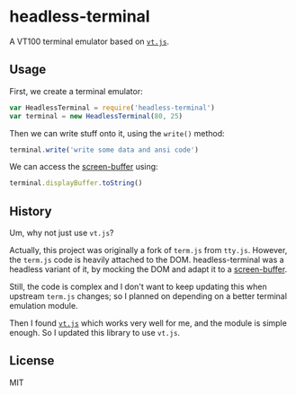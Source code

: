 headless-terminal
=================

A VT100 terminal emulator based on [`vt.js`](https://github.com/spolu/vt.js).

Usage
-----

First, we create a terminal emulator:

```javascript
var HeadlessTerminal = require('headless-terminal')
var terminal = new HeadlessTerminal(80, 25)
```

Then we can write stuff onto it, using the `write()` method:

```javascript
terminal.write('write some data and ansi code')
```

We can access the [screen-buffer](https://github.com/dtinth/screen-buffer) using:

```javascript
terminal.displayBuffer.toString()
```


History
-------

Um, why not just use `vt.js`?

Actually,
this project was originally a fork of `term.js` from `tty.js`.
However,
the `term.js` code is heavily attached to the DOM.
headless-terminal was a headless variant of it,
by mocking the DOM and adapt it to a [screen-buffer](https://github.com/dtinth/screen-buffer).

Still,
the code is complex and I don't want to keep updating this when upstream `term.js` changes;
so I planned on depending on a better terminal emulation module.

Then I found [`vt.js`](https://github.com/spolu/vt.js/)
which works very well for me, and the module is simple enough.
So I updated this library to use `vt.js`.



License
-------

MIT




